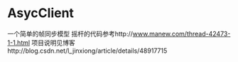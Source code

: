 # AsycClient
一个简单的帧同步模型
摇杆的代码参考http://www.manew.com/thread-42473-1-1.html
项目说明见博客http://blog.csdn.net/l_jinxiong/article/details/48917715
